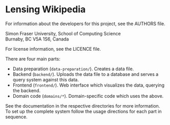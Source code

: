 Lensing Wikipedia
=================

For information about the developers for this project, see the AUTHORS file.

Simon Fraser University, School of Computing Science  
Burnaby, BC V5A 1S6, Canada

For license information, see the LICENCE file.

There are four main parts:
- Data preparation (`data-preparation/`). Creates a data file.
- Backend (`backend/`). Uploads the data file to a database and serves a query
  system against this data.
- Frontend (`frontend/`). Web interface which visualizes the data, querying the
  backend.
- Domain code (`domains/*`). Domain-specific code which uses the above.

See the documentation in the respective directories for more information. To
set up the complete system follow the usage directions for each part in
sequence.
